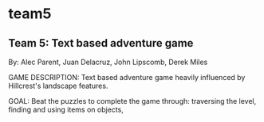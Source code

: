 # team5
Team 5: Text based adventure game
-------------------------------------
By: Alec Parent, Juan Delacruz, John Lipscomb, Derek Miles

GAME DESCRIPTION: Text based adventure game heavily influenced by Hillcrest's landscape features. 

GOAL: Beat the puzzles to complete the game through: traversing the level, finding and using items on objects,
